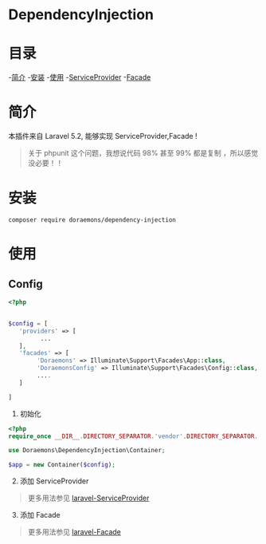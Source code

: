 # DependencyInjection

# 目录

-[简介](#)
-[安装](#)
-[使用](#)
    -[ServiceProvider](#)
    -[Facade](#)

# 简介

 本插件来自 Laravel 5.2, 能够实现 ServiceProvider,Facade !

> 关于 phpunit 这个问题，我想说代码 98% 甚至 99% 都是复制 ，所以感觉没必要！！


# 安装

```shell
composer require doraemons/dependency-injection

```

# 使用

## Config

```php
<?php 


$config = [
   'providers' => [
         ...
   ],
   'facades' => [
        'Doraemons' => Illuminate\Support\Facades\App::class,
        'DoraemonsConfig' => Illuminate\Support\Facades\Config::class,
        ....
   ]

]

```


1. 初始化

```php
<?php
require_once __DIR__.DIRECTORY_SEPARATOR.'vendor'.DIRECTORY_SEPARATOR.'autoload.php';

use Doraemons\DependencyInjection\Container;

$app = new Container($config);

```
2. 添加 ServiceProvider


> 更多用法参见 [laravel-ServiceProvider](#)


3. 添加 Facade

> 更多用法参见 [laravel-Facade](#)


